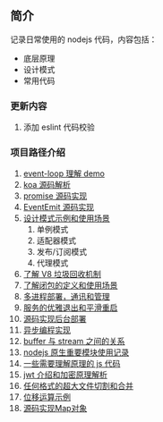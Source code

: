 ## 简介

记录日常使用的 nodejs 代码，内容包括：

- 底层原理
- 设计模式
- 常用代码

### 更新内容

1. 添加 eslint 代码校验

### 项目路径介绍

1. [event-loop 理解 demo](./event-loop)
2. [koa 源码解析](./koa-analysis)
3. [promise 源码实现](./promise)
4. [EventEmit 源码实现](./eventEmitter-analysis)
5. [设计模式示例和使用场景](./design-patterns)
   1. 单例模式
   2. 适配器模式
   3. 发布/订阅模式
   4. 代理模式
6. [了解 V8 垃圾回收机制](./trash-recycling)
7. [了解闭包的定义和使用场景](./closure)
8. [多进程部署，通讯和管理](./multi-process)
9. [服务的优雅退出和平滑重启](./process-safe-exit)
10. [源码实现后台部署](./deploy)
11. [异步编程实现](./async)
12. [buffer 与 stream 之间的关系](./upload-stream)
13. [nodejs 原生重要模块使用记录](./module)
14. [一些需要理解原理的 js 代码](./funny-code)
15. [jwt 介绍和加密原理解析](./jwt-auth)
16. [任何格式的超大文件切割和合并](./largeFile-cut)
17. [位移运算示例](./offset)
17. [源码实现Map对象](./hashMap)

